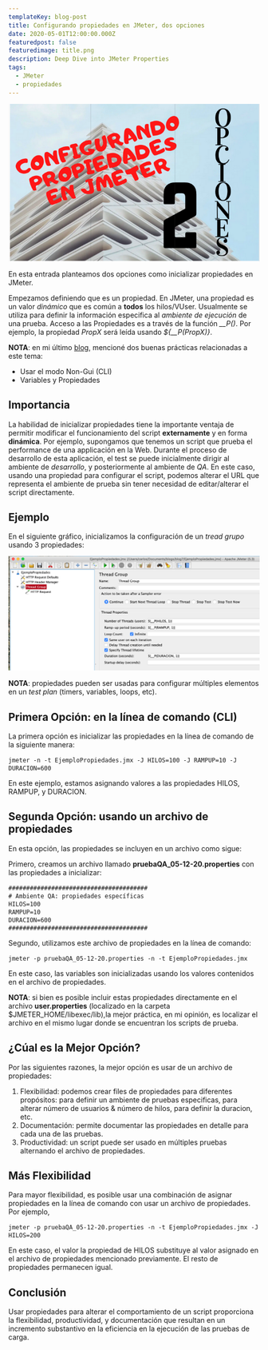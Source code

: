 ```yaml
---
templateKey: blog-post
title: Configurando propiedades en JMeter, dos opciones
date: 2020-05-01T12:00:00.000Z
featuredpost: false
featuredimage: title.png
description: Deep Dive into JMeter Properties
tags:
  - JMeter
  - propiedades
---
```

![image](title.png)

En esta entrada planteamos dos opciones como inicializar propiedades en JMeter.

Empezamos definiendo que es un propiedad. En JMeter, una propiedad es un valor *dinámico* que es común a **todos** los hilos/VUser.  Usualmente se utiliza para definir la información especifica al *ambiente de ejecución* de una prueba. Acceso a las Propiedades es a través de la función *__P()*. Por ejemplo, la propiedad *PropX* será leída usando *${__P(PropX)}*.

**NOTA**: en mi último [blog](https://jmeterenespanol.org/blog/2020-04-13-practicas-carlos/), mencioné dos buenas prácticas relacionadas a este tema:

* Usar el modo Non-Gui (CLI)
* Variables y Propiedades

## Importancia

La habilidad de inicializar propiedades tiene la importante ventaja de permitir modificar el funcionamiento del script **externamente** y en forma **dinámica**. Por ejemplo, supongamos que tenemos un script que prueba el performance de una applicación en la Web. Durante el proceso de desarrollo de esta aplicación, el test se puede inicialmente dirigir al ambiente de *desarrollo*, y posteriormente al ambiente de *QA*. En este caso, usando una propiedad para configurar el script, podemos alterar el URL que representa el ambiente de prueba sin tener necesidad de editar/alterar el script directamente.

## Ejemplo

En el siguiente gráfico, inicializamos la configuración de un *tread grupo* usando 3 propiedades:

![image](graph1.png)

**NOTA**: propiedades pueden ser usadas para configurar múltiples elementos en un *test plan* (timers, variables, loops, etc).

## Primera Opción: en la línea de comando (CLI)

La primera opción es inicializar las propiedades en la línea de comando de la siguiente manera:

```
jmeter -n -t EjemploPropiedades.jmx -J HILOS=100 -J RAMPUP=10 -J DURACION=600
```

En este ejemplo, estamos asignando valores a las propiedades HILOS, RAMPUP, y DURACION.

## Segunda Opción: usando un archivo de propiedades

En esta opción, las propiedades se incluyen en un archivo como sigue:

Primero, creamos un archivo llamado **pruebaQA_05-12-20.properties** con las propiedades a inicializar:

```
#######################################
# Ambiente QA: propiedades específicas
HILOS=100
RAMPUP=10
DURACION=600
#######################################
```

Segundo, utilizamos este archivo de propiedades en la línea de comando:

```
jmeter -p pruebaQA_05-12-20.properties -n -t EjemploPropiedades.jmx
```

En este caso, las variables son inicializadas usando los valores contenidos en el archivo de propiedades.

**NOTA**: si bien es posible incluir estas propiedades directamente en el archivo **user.properties** (localizado en la carpeta $JMETER_HOME/libexec/lib),la mejor práctica, en mi opinión, es localizar el archivo en el mismo lugar donde se encuentran los scripts de prueba.

## ¿Cúal es la Mejor Opción?

Por las siguientes razones, la mejor opción es usar de un archivo de propiedades:

1. Flexibilidad: podemos crear files de propiedades para diferentes propósitos: para definir un ambiente de pruebas especificas, para alterar número de usuarios & número de hilos, para definir la duracion, etc.
2. Documentación: permite documentar las propiedades en detalle para cada una de las pruebas.
3. Productividad: un script puede ser usado en múltiples pruebas alternando el archivo de propiedades.

## Más Flexibilidad

Para mayor flexibilidad, es posible usar una combinación de asignar propiedades en la línea de comando con usar un archivo de propiedades. Por ejemplo,

```
jmeter -p pruebaQA_05-12-20.properties -n -t EjemploPropiedades.jmx -J HILOS=200
```

En este caso, el valor la propiedad de HILOS substituye al valor asignado en el archivo de propiedades mencionado previamente. El resto de propiedades permanecen igual.

## Conclusión

Usar propiedades para alterar el comportamiento de un script proporciona la flexibilidad, productividad, y documentación que resultan en un incremento substantivo en la eficiencia en la ejecución de las pruebas de carga.
